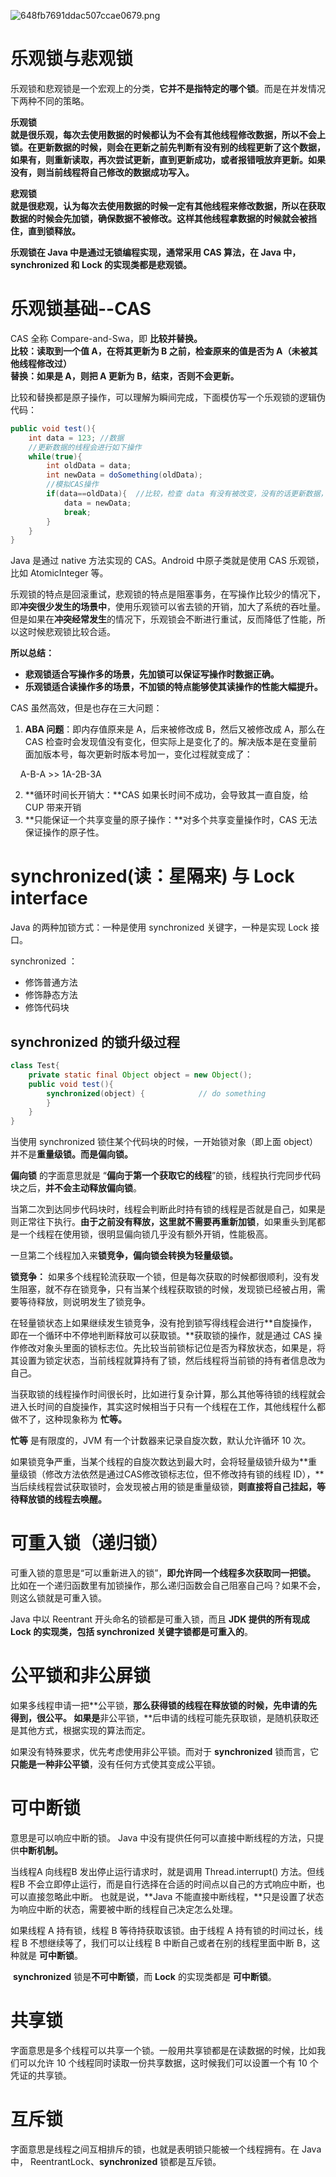 ![648fb7691ddac507ccae0679.png](https://pic.imgdb.cn/item/648fb7691ddac507ccae0679.png)

# 乐观锁与悲观锁

乐观锁和悲观锁是一个宏观上的分类，**它并不是指特定的哪个锁**。而是在并发情况下两种不同的策略。

**乐观锁**  
**就是很乐观，每次去使用数据的时候都认为不会有其他线程修改数据，所以不会上锁。在更新数据的时候，则会在更新之前先判断有没有别的线程更新了这个数据，如果有，则重新读取，再次尝试更新，直到更新成功，或者报错哦放弃更新。如果没有，则当前线程将自己修改的数据成功写入。**
 
**悲观锁**  
**就是很悲观，认为每次去使用数据的时候一定有其他线程来修改数据，所以在获取数据的时候会先加锁，确保数据不被修改。这样其他线程拿数据的时候就会被挡住，直到锁释放。**
 
**乐观锁在 Java 中是通过无锁编程实现，通常采用 CAS 算法，在 Java 中，synchronized 和 Lock 的实现类都是悲观锁。**
 
# 乐观锁基础--CAS  
CAS 全称 Compare-and-Swa，即 **比较并替换。**  
**比较：读取到一个值 A，在将其更新为 B 之前，检查原来的值是否为 A（未被其他线程修改过）**  
**替换：如果是 A，则把 A 更新为 B，结束，否则不会更新。**  

比较和替换都是原子操作，可以理解为瞬间完成，下面模仿写一个乐观锁的逻辑伪代码：  


```java
public void test(){
	int data = 123; //数据
    //更新数据的线程会进行如下操作
    while(true){
    	int oldData = data;
        int newData = doSomething(oldData);
        //模拟CAS操作
        if(data==oldData){  //比较，检查 data 有没有被改变，没有的话更新数据，否则一直循环判断比较
            data = newData;
            break;
        }
    }
}
```

Java 是通过 native 方法实现的 CAS。Android 中原子类就是使用 CAS 乐观锁，比如 AtomicInteger 等。

乐观锁的特点是回滚重试，悲观锁的特点是阻塞事务，在写操作比较少的情况下，即**冲突很少发生的场景中**，使用乐观锁可以省去锁的开销，加大了系统的吞吐量。但是如果在**冲突经常发生**的情况下，乐观锁会不断进行重试，反而降低了性能，所以这时候悲观锁比较合适。

**所以总结：**

- **悲观锁适合写操作多的场景，先加锁可以保证写操作时数据正确。**
- **乐观锁适合读操作多的场景，不加锁的特点能够使其读操作的性能大幅提升。**

CAS 虽然高效，但是也存在三大问题：

1. **ABA 问题**：即内存值原来是 A，后来被修改成 B，然后又被修改成 A，那么在 CAS 检查时会发现值没有变化，但实际上是变化了的。解决版本是在变量前面加版本号，每次更新时版本号加一，变化过程就变成了：

    A-B-A >> 1A-2B-3A

2. **循环时间长开销大：**CAS 如果长时间不成功，会导致其一直自旋，给 CUP 带来开销
3. **只能保证一个共享变量的原子操作：**对多个共享变量操作时，CAS 无法保证操作的原子性。

# synchronized(读：星隔来) 与 Lock interface  
Java 的两种加锁方式：一种是使用 synchronized 关键字，一种是实现 Lock 接口。

synchronized ：

- 修饰普通方法
- 修饰静态方法
- 修饰代码块
## synchronized 的锁升级过程

```java
class Test{
    private static final Object object = new Object();
    public void test(){
        synchronized(object) {            // do something
        }
    }
}
```

当使用 synchronized 锁住某个代码块的时候，一开始锁对象（即上面 object）并不是**重量级锁。而是偏向锁。**

**偏向锁** 的字面意思就是 “**偏向于第一个获取它的线程**”的锁，线程执行完同步代码块之后，**并不会主动释放偏向锁**。

当第二次到达同步代码块时，线程会判断此时持有锁的线程是否就是自己，如果是则正常往下执行。**由于之前没有释放，这里就不需要再重新加锁**，如果重头到尾都是一个线程在使用锁，很明显偏向锁几乎没有额外开销，性能极高。

一旦第二个线程加入来**锁竞争，**偏向锁会转换为**轻量级锁。**
 
**锁竞争：**  如果多个线程轮流获取一个锁，但是每次获取的时候都很顺利，没有发生阻塞，就不存在锁竞争，只有当某个线程获取锁的时候，发现锁已经被占用，需要等待释放，则说明发生了锁竞争。

在轻量锁状态上如果继续发生锁竞争，没有抢到锁写得线程会进行**自旋操作，即在一个循环中不停地判断释放可以获取锁。**获取锁的操作，就是通过 CAS 操作修改对象头里面的锁标志位。先比较当前锁标记位是否为释放状态，如果是，将其设置为锁定状态，当前线程就算持有了锁，然后线程将当前锁的持有者信息改为自己。

当获取锁的线程操作时间很长时，比如进行复杂计算，那么其他等待锁的线程就会进入长时间的自旋操作，其实这时候相当于只有一个线程在工作，其他线程什么都做不了，这种现象称为 **忙等。**
 
**忙等** 是有限度的，JVM 有一个计数器来记录自旋次数，默认允许循环 10 次。

如果锁竞争严重，当某个线程的自旋次数达到最大时，会将轻量级锁升级为**重量级锁（修改方法依然是通过CAS修改锁标志位，但不修改持有锁的线程 ID），**当后续线程尝试获取锁时，会发现被占用的锁是重量级锁，**则直接将自己挂起，等待释放锁的线程去唤醒。**
 
# 可重入锁（递归锁）
可重入锁的意思是“可以重新进入的锁”，**即允许同一个线程多次获取同一把锁。**
比如在一个递归函数里有加锁操作，那么递归函数会自己阻塞自己吗？如果不会，则这么锁就是可重入锁。

Java 中以 Reentrant 开头命名的锁都是可重入锁，而且 **JDK 提供的所有现成 Lock 的实现类，包括 synchronized 关键字锁都是可重入的**。

# 公平锁和非公屏锁
如果多线程申请一把**公平锁，**那么获得锁的线程在释放锁的时候，先申请的先得到，很公平。
如果是**非公平锁，**后申请的线程可能先获取锁，是随机获取还是其他方式，根据实现的算法而定。

如果没有特殊要求，优先考虑使用非公平锁。而对于 **synchronized** 锁而言，它**只能是一种非公平锁**，没有任何方式使其变成公平锁。

# 可中断锁
意思是可以响应中断的锁。
Java 中没有提供任何可以直接中断线程的方法，只提供**中断机制。**
 
当线程A 向线程B 发出停止运行请求时，就是调用 Thread.interrupt() 方法。但线程B 不会立即停止运行，而是自行选择在合适的时间点以自己的方式响应中断，也可以直接忽略此中断。
也就是说，**Java 不能直接中断线程，**只是设置了状态为响应中断的状态，需要被中断的线程自己决定怎么处理。

如果线程 A 持有锁，线程 B 等待持获取该锁。由于线程 A 持有锁的时间过长，线程 B 不想继续等了，我们可以让线程 B 中断自己或者在别的线程里面中断 B，这种就是 **可中断锁**。

 **synchronized** 锁是**不可中断锁**，而 **Lock** 的实现类都是 **可中断锁**。

# 共享锁


字面意思是多个线程可以共享一个锁。一般用共享锁都是在读数据的时候，比如我们可以允许 10 个线程同时读取一份共享数据，这时候我们可以设置一个有 10 个凭证的共享锁。

# 互斥锁

字面意思是线程之间互相排斥的锁，也就是表明锁只能被一个线程拥有。在 Java 中， ReentrantLock、**synchronized** 锁都是互斥锁。
